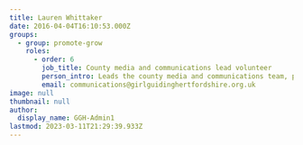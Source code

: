 ```yaml
---
title: Lauren Whittaker
date: 2016-04-04T16:10:53.000Z
groups:
  - group: promote-grow
    roles:
      - order: 6
        job_title: County media and communications lead volunteer
        person_intro: Leads the county media and communications team, promoting Girlguiding Hertfordshire across a variety of county social media platforms.
        email: communications@girlguidinghertfordshire.org.uk
image: null
thumbnail: null
author:
  display_name: GGH-Admin1
lastmod: 2023-03-11T21:29:39.933Z
---
```

